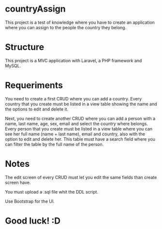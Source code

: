 # countryAssign
This project is a test of knowledge where you have to create an application where you can assign to the people the country they belong.

# Structure
This project is a MVC application with Laravel, a PHP framework and MySQL.

# Requeriments
You need to create a first CRUD where you can add a country. Every country that you create must be listed in a view table showing the name and the options to edit and delete it.

Next, you need to create another CRUD where you can add a person with a  name, last name, age, sex, email and select the country where belongs. Every person that you create must be listed in a view table where you can see her full name (name + last name), email and country, also with the option to edit and delete her. This table must have a search field where you can filter the table by the full name of the person. 

# Notes
The edit screen of every CRUD must let you edit the same fields than create screen have.

You must upload a .sql file whit the DDL script.

Use Bootstrap for the UI.

# Good luck! :D
